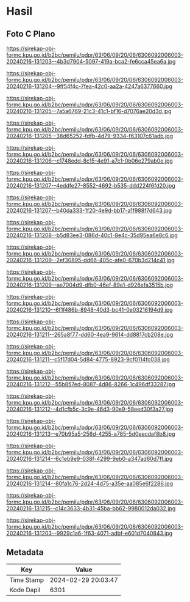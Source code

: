 # Hasil

## Foto C Plano

https://sirekap-obj-formc.kpu.go.id/b2bc/pemilu/pdpr/63/06/09/20/06/6306092006003-20240216-131203--4b3d7904-5097-419a-bca2-fe6cca45ea6a.jpg

https://sirekap-obj-formc.kpu.go.id/b2bc/pemilu/pdpr/63/06/09/20/06/6306092006003-20240216-131204--9ff54f4c-7fea-42c0-aa2a-4247a6377660.jpg

https://sirekap-obj-formc.kpu.go.id/b2bc/pemilu/pdpr/63/06/09/20/06/6306092006003-20240216-131205--7a5a6769-21c3-41c1-bf16-d7076ae20d3d.jpg

https://sirekap-obj-formc.kpu.go.id/b2bc/pemilu/pdpr/63/06/09/20/06/6306092006003-20240216-131205--38d65252-fdfb-4d79-9334-f63107c61adb.jpg

https://sirekap-obj-formc.kpu.go.id/b2bc/pemilu/pdpr/63/06/09/20/06/6306092006003-20240216-131206--c1748edd-8c15-4e91-a7c1-0b06e279ab0e.jpg

https://sirekap-obj-formc.kpu.go.id/b2bc/pemilu/pdpr/63/06/09/20/06/6306092006003-20240216-131207--4eddfe27-8552-4692-b535-ddd224f6fd20.jpg

https://sirekap-obj-formc.kpu.go.id/b2bc/pemilu/pdpr/63/06/09/20/06/6306092006003-20240216-131207--b40da333-1f20-4e9d-bb17-a1f988f7d643.jpg

https://sirekap-obj-formc.kpu.go.id/b2bc/pemilu/pdpr/63/06/09/20/06/6306092006003-20240216-131208--b5d83ee3-086d-40c1-8e4c-35d95ea6e8c6.jpg

https://sirekap-obj-formc.kpu.go.id/b2bc/pemilu/pdpr/63/06/09/20/06/6306092006003-20240216-131209--2ef30895-dd66-405c-afe0-670b3d214c41.jpg

https://sirekap-obj-formc.kpu.go.id/b2bc/pemilu/pdpr/63/06/09/20/06/6306092006003-20240216-131209--ae7004d9-dfb0-46ef-89e1-d926efa3515b.jpg

https://sirekap-obj-formc.kpu.go.id/b2bc/pemilu/pdpr/63/06/09/20/06/6306092006003-20240216-131210--6f1f486b-8948-40d3-bc41-0e03216194d9.jpg

https://sirekap-obj-formc.kpu.go.id/b2bc/pemilu/pdpr/63/06/09/20/06/6306092006003-20240216-131211--265a8f77-dd60-4ea9-9614-dd8817cb208e.jpg

https://sirekap-obj-formc.kpu.go.id/b2bc/pemilu/pdpr/63/06/09/20/06/6306092006003-20240216-131211--c5f17d04-5d84-4775-8923-9cf0114fc038.jpg

https://sirekap-obj-formc.kpu.go.id/b2bc/pemilu/pdpr/63/06/09/20/06/6306092006003-20240216-131212--55b857ed-8087-4d86-8266-1c496df33287.jpg

https://sirekap-obj-formc.kpu.go.id/b2bc/pemilu/pdpr/63/06/09/20/06/6306092006003-20240216-131212--4d1cfb5c-3c9e-46d3-90e9-58eed30f3a27.jpg

https://sirekap-obj-formc.kpu.go.id/b2bc/pemilu/pdpr/63/06/09/20/06/6306092006003-20240216-131213--e70b95a5-256d-4255-a785-5d0eecdaf8b8.jpg

https://sirekap-obj-formc.kpu.go.id/b2bc/pemilu/pdpr/63/06/09/20/06/6306092006003-20240216-131214--6c1eb9e9-038f-4299-9eb0-a347ad60d7ff.jpg

https://sirekap-obj-formc.kpu.go.id/b2bc/pemilu/pdpr/63/06/09/20/06/6306092006003-20240216-131214--80fa1c76-2d24-4d75-a35e-aa085e6f2286.jpg

https://sirekap-obj-formc.kpu.go.id/b2bc/pemilu/pdpr/63/06/09/20/06/6306092006003-20240216-131215--c14c3633-4b31-45ba-bb62-9980012da032.jpg

https://sirekap-obj-formc.kpu.go.id/b2bc/pemilu/pdpr/63/06/09/20/06/6306092006003-20240216-131203--9929c1a6-1f63-4071-adbf-e601d7040843.jpg


## Metadata

| Key        | Value               |
| ---------- | ------------------- |
| Time Stamp | 2024-02-29 20:03:47 |
| Kode Dapil | 6301                |



